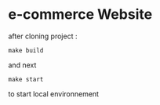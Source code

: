 #  e-commerce Website

after cloning project  : 

``` 
make build
``` 
and next 

``` 
make start
``` 
to start local environnement

